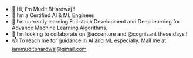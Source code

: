 - 👋 Hi, I’m Mudit BHardwaj !
- 👀 I’m a Certified AI & ML Engineer.
- 🌱 I’m currently learning Full stack Development and Deep learning for Advance Machine Learning Algorithms.
- 💞️ I’m looking to collaborate on @accenture and @cognizant these days !
- 📫 To reach me for guidance in AI and ML especially. Mail me at iammuditbhardwaj@gmail.com 

